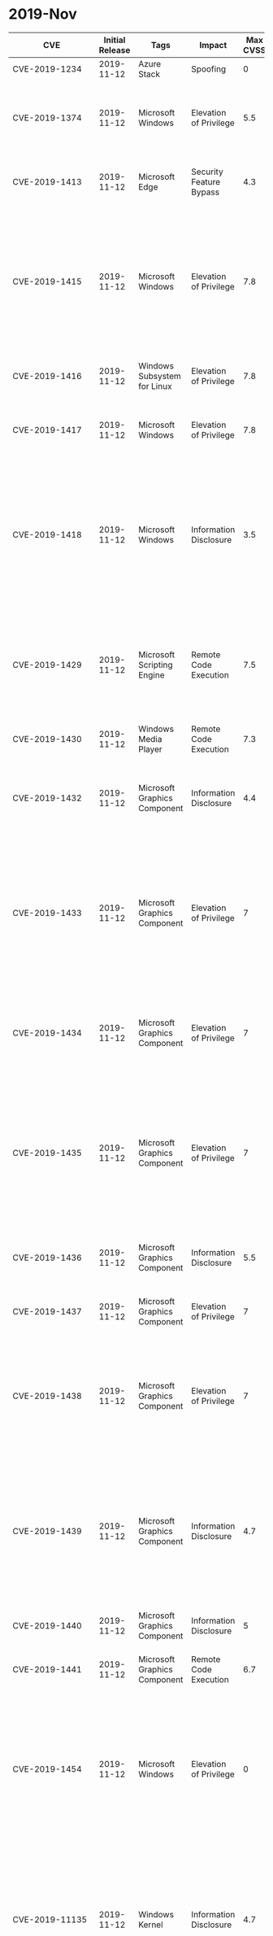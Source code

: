 # 2019-Nov

| CVE            | Initial Release   | Tags                          | Impact                  |   Max CVSS | KBs                                                                                                                                                             | Versions   | Acks                                                                                                                                                                                                                                                                                                                                                                                                                                   |
|----------------|-------------------|-------------------------------|-------------------------|------------|-----------------------------------------------------------------------------------------------------------------------------------------------------------------|------------|----------------------------------------------------------------------------------------------------------------------------------------------------------------------------------------------------------------------------------------------------------------------------------------------------------------------------------------------------------------------------------------------------------------------------------------|
| CVE-2019-1234  | 2019-11-12        | Azure Stack                   | Spoofing                |        0   |                                                                                                                                                                 |            | Ronen Shustin of Check Point Research                                                                                                                                                                                                                                                                                                                                                                                                  |
| CVE-2019-1374  | 2019-11-12        | Microsoft Windows             | Elevation of Privilege  |        5.5 | KB4523205 KB4524570 KB4525236 KB4525237 KB4525241                                                                                                               |            | <a href="https://twitter.com/clavoillotte">Clément Lavoillotte @clavoillotte</a> of <a href="https://almond.consulting/">Almond</a> <a href="https://twitter.com/edwardzpeng">Zhiniang Peng</a> of Qihoo 360 Core security and <a href="https://twitter.com/afang5472">Fangming Gu</a> Gal De Leon of <a href="https://www.paloaltonetworks.com/">Palo Alto Networks</a> Yongil Lee of <a href="https://www.diffense.com">Diffense</a> |
| CVE-2019-1413  | 2019-11-12        | Microsoft Edge                | Security Feature Bypass |        4.3 | KB4523205 KB4524570 KB4525236 KB4525237 KB4525241                                                                                                               |            | <a href="https://hackerone.com/brxxn"> Brxxn</a>                                                                                                                                                                                                                                                                                                                                                                                       |
| CVE-2019-1415  | 2019-11-12        | Microsoft Windows             | Elevation of Privilege  |        7.8 | KB4523205 KB4524570 KB4525232 KB4525233 KB4525234 KB4525235 KB4525236 KB4525237 KB4525239 KB4525241 KB4525243 KB4525246 KB4525250 KB4525253                     |            | Polar Bear                                                                                                                                                                                                                                                                                                                                                                                                                             |
| CVE-2019-1416  | 2019-11-12        | Windows Subsystem for Linux   | Elevation of Privilege  |        7.8 | KB4523205 KB4524570 KB4525237 KB4525241                                                                                                                         |            | <a href="https://www.github.com/xietao1233">Tao Xie</a>                                                                                                                                                                                                                                                                                                                                                                                |
| CVE-2019-1417  | 2019-11-12        | Microsoft Windows             | Elevation of Privilege  |        7.8 | KB4523205 KB4524570 KB4525232 KB4525236 KB4525237 KB4525241                                                                                                     |            | <a href="https://twitter.com/KeyZ3r0">k0shl</a> of <a href="http://www.360.com/">Qihoo 360 Vulcan Team</a> Jarvis_1oop of Pinduoduo Security Research Lab Nadav Markus and Yaron Samuel of <a href="https://www.paloaltonetworks.com/">Palo Alto Networks</a>                                                                                                                                                                          |
| CVE-2019-1418  | 2019-11-12        | Microsoft Windows             | Information Disclosure  |        3.5 | KB4523205 KB4524570 KB4525232 KB4525233 KB4525234 KB4525235 KB4525236 KB4525237 KB4525239 KB4525241 KB4525243 KB4525246 KB4525250 KB4525253                     |            | Edward Torkington and Phillip Langlois of NCC Group <a https://www.nccgroup.trust/</a>                                                                                                                                                                                                                                                                                                                                                 |
| CVE-2019-1429  | 2019-11-12        | Microsoft Scripting Engine    | Remote Code Execution   |        7.5 | KB4523205 KB4524570 KB4525106 KB4525232 KB4525234 KB4525235 KB4525236 KB4525237 KB4525241 KB4525243 KB4525246                                                   |            | <a href="https://www.resecurity.com">Resecurity Inc.</a> <a href="https://twitter.com/resecurity_com">@resecurity_com</a> Anonymous researcher working with <a href="https://vcp.idefense.com">iDefense Labs</a> Clément Lecigne of Google’s Threat Analysis Group Ivan Fratric of <a href="https://www.google.com/">Google Project Zero</a>                                                                                           |
| CVE-2019-1430  | 2019-11-12        | Windows Media Player          | Remote Code Execution   |        7.3 | KB4524570                                                                                                                                                       |            | Marcin 'Icewall' Noga of <a href="https://talosintelligence.com/vulnerability_reports">Cisco Talos</a>                                                                                                                                                                                                                                                                                                                                 |
| CVE-2019-1432  | 2019-11-12        | Microsoft Graphics Component  | Information Disclosure  |        4.4 | KB4525233 KB4525234 KB4525235 KB4525239 KB4525243 KB4525246 KB4525250 KB4525253                                                                                 |            | kdot working with <a href="https://www.zerodayinitiative.com/">Trend Micro's Zero Day Initiative</a>                                                                                                                                                                                                                                                                                                                                   |
| CVE-2019-1433  | 2019-11-12        | Microsoft Graphics Component  | Elevation of Privilege  |        7   | KB4523205 KB4524570 KB4525232 KB4525233 KB4525234 KB4525235 KB4525236 KB4525237 KB4525239 KB4525241 KB4525243 KB4525246 KB4525250 KB4525253                     |            | Guopengfei from Codesafe Team of Legendsec at Qi'anxin Group                                                                                                                                                                                                                                                                                                                                                                           |
| CVE-2019-1434  | 2019-11-12        | Microsoft Graphics Component  | Elevation of Privilege  |        7   | KB4525232 KB4525233 KB4525234 KB4525235 KB4525239 KB4525243 KB4525246 KB4525250 KB4525253                                                                       |            | Guopengfei from Codesafe Team of Legendsec at Qi'anxin Group                                                                                                                                                                                                                                                                                                                                                                           |
| CVE-2019-1435  | 2019-11-12        | Microsoft Graphics Component  | Elevation of Privilege  |        7   | KB4523205 KB4524570 KB4525232 KB4525233 KB4525234 KB4525235 KB4525236 KB4525237 KB4525239 KB4525241 KB4525243 KB4525246 KB4525250 KB4525253                     |            | Guopengfei from Codesafe Team of Legendsec at Qi'anxin Group                                                                                                                                                                                                                                                                                                                                                                           |
| CVE-2019-1436  | 2019-11-12        | Microsoft Graphics Component  | Information Disclosure  |        5.5 | KB4523205 KB4524570 KB4525232 KB4525236 KB4525237 KB4525241                                                                                                     |            | Seonung Jang (<a href="https://twitter.com/Seonunghardt">@Seonunghardt</a>) of <a href="http://www.stealien.com/">Stealien</a>                                                                                                                                                                                                                                                                                                         |
| CVE-2019-1437  | 2019-11-12        | Microsoft Graphics Component  | Elevation of Privilege  |        7   | KB4523205 KB4524570                                                                                                                                             |            | Keqi Hu and Zhangjie from Chengdu Security Response Center of Qihoo 360 Technology Co. Ltd                                                                                                                                                                                                                                                                                                                                             |
| CVE-2019-1438  | 2019-11-12        | Microsoft Graphics Component  | Elevation of Privilege  |        7   | KB4523205 KB4524570 KB4525232 KB4525233 KB4525235 KB4525236 KB4525237 KB4525241 KB4525243 KB4525246 KB4525250 KB4525253                                         |            | bee13oy of Qihoo 360 Vulcan Team                                                                                                                                                                                                                                                                                                                                                                                                       |
| CVE-2019-1439  | 2019-11-12        | Microsoft Graphics Component  | Information Disclosure  |        4.7 | KB4523205 KB4524570 KB4525232 KB4525233 KB4525234 KB4525235 KB4525236 KB4525237 KB4525239 KB4525241 KB4525243 KB4525246 KB4525250 KB4525253                     |            | Keqi Hu and Zhangjie from Chengdu Security Response Center of Qihoo 360 Technology Co. Ltd.                                                                                                                                                                                                                                                                                                                                            |
| CVE-2019-1440  | 2019-11-12        | Microsoft Graphics Component  | Information Disclosure  |        5   | KB4523205 KB4524570 KB4525237 KB4525241                                                                                                                         |            | Gil Dabah                                                                                                                                                                                                                                                                                                                                                                                                                              |
| CVE-2019-1441  | 2019-11-12        | Microsoft Graphics Component  | Remote Code Execution   |        6.7 | KB4525233 KB4525234 KB4525235 KB4525239                                                                                                                         |            | Hossein Lotfi of <a href="https://www.zerodayinitiative.com/">Trend Micro Zero Day Initiative</a> Lee JinYoung<a href="http://codemize.co.kr"> of Codemize Security Research Lab</a>                                                                                                                                                                                                                                                   |
| CVE-2019-1454  | 2019-11-12        | Microsoft Windows             | Elevation of Privilege  |        0   | KB4517389 KB4519338 KB4519976 KB4519985 KB4519990 KB4519998 KB4520002 KB4520003 KB4520004 KB4520005 KB4520007 KB4520008 KB4520009 KB4520010 KB4520011           |            | Georgios Baltas (<a href="https://twitter.com/gebaltas">@gebaltas</a>) of MSRC Vulnerabilities and Mitigations Team                                                                                                                                                                                                                                                                                                                    |
| CVE-2019-11135 | 2019-11-12        | Windows Kernel                | Information Disclosure  |        4.7 | KB4523205 KB4524570 KB4525232 KB4525233 KB4525234 KB4525235 KB4525236 KB4525237 KB4525239 KB4525241 KB4525243 KB4525246 KB4525250 KB4525253                     |            |                                                                                                                                                                                                                                                                                                                                                                                                                                        |
| CVE-2019-1456  | 2019-11-12        | Graphic Fonts                 | Remote Code Execution   |        7.8 | KB4523205 KB4524570 KB4525232 KB4525233 KB4525234 KB4525235 KB4525236 KB4525237 KB4525239 KB4525241 KB4525243 KB4525246 KB4525250 KB4525253                     |            | Hossein Lotfi of <a href="https://www.zerodayinitiative.com/">Trend Micro Zero Day Initiative</a>                                                                                                                                                                                                                                                                                                                                      |
| CVE-2018-12207 | 2019-11-12        | Microsoft Windows             | Denial of Service       |        4.7 | KB4523205 KB4524570 KB4525232 KB4525233 KB4525235 KB4525236 KB4525237 KB4525241 KB4525243 KB4525246 KB4525250 KB4525253                                         |            |                                                                                                                                                                                                                                                                                                                                                                                                                                        |
| CVE-2019-1457  | 2019-11-12        | Microsoft Office              | Security Feature Bypass |        0   |                                                                                                                                                                 |            |                                                                                                                                                                                                                                                                                                                                                                                                                                        |
| ADV190024      | 2019-11-12        | Chipsets                      |                         |        0   |                                                                                                                                                                 |            |                                                                                                                                                                                                                                                                                                                                                                                                                                        |
| CVE-2019-0712  | 2019-11-12        | Windows Hyper-V               | Denial of Service       |        5.8 | KB4523205 KB4524570 KB4525232 KB4525233 KB4525234 KB4525235 KB4525236 KB4525237 KB4525239 KB4525241 KB4525243 KB4525246 KB4525250 KB4525253                     |            | Nick Freeman of <a href="https://capsule8.com">Capsule8</a>                                                                                                                                                                                                                                                                                                                                                                            |
| CVE-2019-0719  | 2019-11-12        | Windows Hyper-V               | Remote Code Execution   |        8   | KB4516033 KB4516065 KB4523205 KB4524570 KB4525232 KB4525233 KB4525234 KB4525235 KB4525236 KB4525237 KB4525239 KB4525241 KB4525243 KB4525246 KB4525250 KB4525253 |            | Jordan Rabet, Microsoft Offensive Security Research Team                                                                                                                                                                                                                                                                                                                                                                               |
| CVE-2019-0721  | 2019-11-12        | Windows Hyper-V               | Remote Code Execution   |        8   | KB4523205 KB4524570 KB4525237 KB4525241                                                                                                                         |            | Jordan Rabet, Microsoft Offensive Security Research Team                                                                                                                                                                                                                                                                                                                                                                               |
| CVE-2019-1309  | 2019-11-12        | Windows Hyper-V               | Denial of Service       |        5.8 | KB4523205 KB4524570 KB4525237 KB4525241                                                                                                                         |            | HongZhenhao of IceSword Lab, Qihoo 360                                                                                                                                                                                                                                                                                                                                                                                                 |
| CVE-2019-1310  | 2019-11-12        | Windows Hyper-V               | Denial of Service       |        5.8 | KB4523205 KB4524570 KB4525237                                                                                                                                   |            |                                                                                                                                                                                                                                                                                                                                                                                                                                        |
| CVE-2019-1324  | 2019-11-12        | Microsoft Windows             | Information Disclosure  |        5.3 | KB4523205 KB4524570 KB4525237 KB4525241                                                                                                                         |            | <a href="http://www.securitygalore.com/">Amit Klein</a>, <a href="http://www.pinkas.net">Benny Pinkas</a> and Jonathan Berger of <a href="https://cyber.biu.ac.il/">Bar Ilan University</a>                                                                                                                                                                                                                                            |
| CVE-2019-1370  | 2019-11-12        | Open Source Software          | Information Disclosure  |        7   |                                                                                                                                                                 |            | David Oswald (The University of Birmingham, UK) Frank Piessens (imec-DistriNet, KU Leuven) Jethro Beekman (Fortanix) Jo van Bulck (imec-DistriNet, KU Leuven)                                                                                                                                                                                                                                                                          |
| CVE-2019-1373  | 2019-11-12        | Microsoft Exchange Server     | Remote Code Execution   |        0   | KB4523171                                                                                                                                                       |            | Pham Van Khanh from Viettel Cyber Security                                                                                                                                                                                                                                                                                                                                                                                             |
| CVE-2019-1379  | 2019-11-12        | Microsoft Windows             | Elevation of Privilege  |        7.8 | KB4523205                                                                                                                                                       |            | Jarvis_1oop of Pinduoduo Security Research Lab                                                                                                                                                                                                                                                                                                                                                                                         |
| CVE-2019-1380  | 2019-11-12        | Microsoft Windows             | Elevation of Privilege  |        7.8 | KB4523205 KB4524570 KB4525232 KB4525236 KB4525237 KB4525241 KB4525243 KB4525246 KB4525250 KB4525253                                                             |            | Anonymous working with <a href="https://www.zerodayinitiative.com/">Trend Micro's Zero Day Initiative</a> Keqi Hu from Chengdu Security Response Center of Qihoo 360 Technology Co. Ltd. Wayne Low of Fortinet’s <a href=https://fortiguard.com/>FortiGuard Labs</a>                                                                                                                                                                   |
| CVE-2019-1381  | 2019-11-12        | Microsoft Windows             | Information Disclosure  |        6.6 | KB4523205 KB4524570 KB4525232 KB4525236 KB4525237 KB4525241 KB4525243 KB4525246 KB4525250 KB4525253                                                             |            | Edward Torkington of <a href="https://www.nccgroup.trust">NCC Group</a> Phillip Langlois of <a href="https://www.nccgroup.trust">NCC Group</a>                                                                                                                                                                                                                                                                                         |
| CVE-2019-1382  | 2019-11-12        | Microsoft Windows             | Elevation of Privilege  |        7.8 | KB4523205 KB4524570 KB4525232 KB4525233 KB4525235 KB4525236 KB4525237 KB4525241 KB4525243 KB4525246 KB4525250 KB4525253                                         |            | Edward Torkington of <a href="https://www.nccgroup.trust">NCC Group</a> Phillip Langlois of <a href="https://www.nccgroup.trust">NCC Group</a>                                                                                                                                                                                                                                                                                         |
| CVE-2019-1383  | 2019-11-12        | Microsoft Windows             | Elevation of Privilege  |        7.8 | KB4523205 KB4525232 KB4525236 KB4525237 KB4525241                                                                                                               |            | k0shl of Qihoo 360 Vulcan team                                                                                                                                                                                                                                                                                                                                                                                                         |
| CVE-2019-1384  | 2019-11-12        | Microsoft Windows             | Security Feature Bypass |        8.5 | KB4523205 KB4524570 KB4525232 KB4525233 KB4525234 KB4525235 KB4525236 KB4525237 KB4525239 KB4525241 KB4525243 KB4525246 KB4525250 KB4525253                     |            | Danyal Drew of  <a href="https://www.themissinglink.com.au">The Missing Link</a>                                                                                                                                                                                                                                                                                                                                                       |
| CVE-2019-1385  | 2019-11-12        | Microsoft Windows             | Elevation of Privilege  |        7.8 | KB4523205 KB4524570 KB4525237 KB4525241                                                                                                                         |            | <a href="https://www.facebook.com/com.android.vending">Abdelhamid Naceri</a> <a href=https://twitter.com/decoder_it>Andrea Pierini</a> & <a href=https://twitter.com/padovah4ck>Christian Danieli</a>
 Polar Bear kkokkokye@THEORI working with <a href="https://www.zerodayinitiative.com/">Trend Micro's Zero Day Initiative</a>                                                                                                     |
| CVE-2019-1388  | 2019-11-12        | Microsoft Windows             | Elevation of Privilege  |        7.8 | KB4523205 KB4524570 KB4525232 KB4525233 KB4525234 KB4525235 KB4525236 KB4525237 KB4525239 KB4525241 KB4525243 KB4525246 KB4525250 KB4525253                     |            | Eduardo Braun Prado working with <a href="https://www.zerodayinitiative.com/">Trend Micro's Zero Day Initiative</a>                                                                                                                                                                                                                                                                                                                    |
| CVE-2019-1389  | 2019-11-12        | Windows Hyper-V               | Remote Code Execution   |        7.6 | KB4525232 KB4525233 KB4525234 KB4525235 KB4525236 KB4525237 KB4525239 KB4525241 KB4525243 KB4525246 KB4525250 KB4525253                                         |            | Joe Bialek, MSRC Vulnerabilities and Mitigations Team                                                                                                                                                                                                                                                                                                                                                                                  |
| CVE-2019-1390  | 2019-11-12        | Microsoft Scripting Engine    | Remote Code Execution   |        7.5 | KB4523205 KB4524570 KB4525106 KB4525232 KB4525234 KB4525235 KB4525236 KB4525237 KB4525241 KB4525243 KB4525246                                                   |            | Anonymous working with <a href="https://vcp.idefense.com">iDefense Labs</a> Yuki Chen of <a href="http://www.360.com/">Qihoo 360 Vulcan Team</a>                                                                                                                                                                                                                                                                                       |
| CVE-2019-1391  | 2019-11-12        | Microsoft Windows             | Denial of Service       |        5.5 | KB4523205 KB4524570 KB4525232 KB4525233 KB4525234 KB4525235 KB4525236 KB4525237 KB4525239 KB4525241 KB4525243 KB4525246 KB4525250 KB4525253                     |            | <a href="https://twitter.com/waleedassar">Walied Assar</a>                                                                                                                                                                                                                                                                                                                                                                             |
| CVE-2019-1392  | 2019-11-12        | Windows Kernel                | Elevation of Privilege  |        7   | KB4525232 KB4525243 KB4525246 KB4525250 KB4525253                                                                                                               |            |                                                                                                                                                                                                                                                                                                                                                                                                                                        |
| CVE-2019-1393  | 2019-11-12        | Microsoft Graphics Component  | Elevation of Privilege  |        7.8 | KB4523205 KB4524570 KB4525232 KB4525233 KB4525234 KB4525235 KB4525236 KB4525237 KB4525239 KB4525241 KB4525243 KB4525246 KB4525250 KB4525253                     |            | Marcin Wiazowski working with <a href="https://www.zerodayinitiative.com/">Trend Micro's Zero Day Initiative</a>                                                                                                                                                                                                                                                                                                                       |
| CVE-2019-1394  | 2019-11-12        | Microsoft Graphics Component  | Elevation of Privilege  |        7.8 | KB4523205 KB4524570 KB4525232 KB4525233 KB4525234 KB4525235 KB4525236 KB4525237 KB4525239 KB4525241 KB4525243 KB4525246 KB4525250 KB4525253                     |            | Marcin Wiazowski working with <a href="https://www.zerodayinitiative.com/">Trend Micro's Zero Day Initiative</a>                                                                                                                                                                                                                                                                                                                       |
| CVE-2019-1395  | 2019-11-12        | Microsoft Graphics Component  | Elevation of Privilege  |        7.8 | KB4523205 KB4524570 KB4525232 KB4525233 KB4525234 KB4525235 KB4525236 KB4525237 KB4525239 KB4525241 KB4525243 KB4525246 KB4525250 KB4525253                     |            | Marcin Wiazowski working with <a href="https://www.zerodayinitiative.com/">Trend Micro's Zero Day Initiative</a>                                                                                                                                                                                                                                                                                                                       |
| CVE-2019-1396  | 2019-11-12        | Microsoft Graphics Component  | Elevation of Privilege  |        7.8 | KB4523205 KB4524570 KB4525232 KB4525233 KB4525234 KB4525235 KB4525236 KB4525237 KB4525239 KB4525241 KB4525243 KB4525246 KB4525250 KB4525253                     |            | Marcin Wiazowski working with <a href="https://www.zerodayinitiative.com/">Trend Micro's Zero Day Initiative</a>                                                                                                                                                                                                                                                                                                                       |
| CVE-2019-1397  | 2019-11-12        | Windows Hyper-V               | Remote Code Execution   |        7.6 | KB4523205 KB4524570 KB4525232 KB4525233 KB4525234 KB4525235 KB4525236 KB4525237 KB4525239 KB4525241 KB4525243 KB4525246 KB4525250 KB4525253                     |            |                                                                                                                                                                                                                                                                                                                                                                                                                                        |
| CVE-2019-1398  | 2019-11-12        | Windows Hyper-V               | Remote Code Execution   |        7.6 | KB4523205 KB4524570 KB4525237 KB4525241                                                                                                                         |            | Daniel King (<a href="https://twitter.com/long123king">@long123king</a>), MSRC Microsoft                                                                                                                                                                                                                                                                                                                                               |
| CVE-2019-1399  | 2019-11-12        | Windows Hyper-V               | Denial of Service       |        5.4 | KB4523205 KB4524570 KB4525233 KB4525234 KB4525235 KB4525236 KB4525237 KB4525239 KB4525241 KB4525243 KB4525246 KB4525250 KB4525253                               |            | Microsoft Virtualization Security Team                                                                                                                                                                                                                                                                                                                                                                                                 |
| CVE-2019-1402  | 2019-11-12        | Microsoft Office              | Information Disclosure  |        0   | KB4484113 KB4484119 KB4484127                                                                                                                                   |            | kdot                                                                                                                                                                                                                                                                                                                                                                                                                                   |
| CVE-2019-1405  | 2019-11-12        | Microsoft Windows             | Elevation of Privilege  |        7.8 | KB4523205 KB4524570 KB4525232 KB4525233 KB4525234 KB4525235 KB4525236 KB4525237 KB4525239 KB4525241 KB4525243 KB4525246 KB4525250 KB4525253                     |            | Edward Torkington and Phillip Langlois of <a href="https://www.nccgroup.trust">NCC Group</a>                                                                                                                                                                                                                                                                                                                                           |
| CVE-2019-1406  | 2019-11-12        | Microsoft JET Database Engine | Remote Code Execution   |        6.7 | KB4523205 KB4524570 KB4525232 KB4525233 KB4525234 KB4525235 KB4525236 KB4525237 KB4525239 KB4525241 KB4525243 KB4525246 KB4525250 KB4525253                     |            | <a href="https://twitter.com/_L4ys">Shih-Fong Peng (@_L4ys)</a> of <a href="https://www.teamt5.org/ ">TeamT5 </a> ADLab of Venustech Bar Lahav and Gal De Leon of <a href="https://www.paloaltonetworks.com/">Palo Alto Networks</a> CodeBreaker & Meysam Firouzi<a href="https://starlabs.sg/"> of STAR Labs (Security Technologies and Advanced Research Labs Pte. Ltd.)</a>  kdot                                                   |
| CVE-2019-1407  | 2019-11-12        | Microsoft Graphics Component  | Elevation of Privilege  |        7.8 | KB4525232 KB4525233 KB4525234 KB4525235 KB4525236 KB4525237 KB4525239 KB4525241 KB4525243 KB4525246 KB4525250 KB4525253                                         |            | Guopengfei from Codesafe Team of Legendsec at Qi'anxin Group                                                                                                                                                                                                                                                                                                                                                                           |
| CVE-2019-1408  | 2019-11-12        | Microsoft Graphics Component  | Elevation of Privilege  |        7.8 | KB4523205 KB4524570 KB4525232 KB4525233 KB4525234 KB4525235 KB4525236 KB4525237 KB4525239 KB4525241 KB4525243 KB4525246 KB4525250 KB4525253                     |            | Marcin Wiazowski working with <a href="https://www.zerodayinitiative.com/">Trend Micro's Zero Day Initiative</a>                                                                                                                                                                                                                                                                                                                       |
| CVE-2019-1409  | 2019-11-12        | Microsoft RPC                 | Information Disclosure  |        5.5 | KB4523205 KB4524570 KB4525232 KB4525233 KB4525234 KB4525235 KB4525236 KB4525237 KB4525239 KB4525241 KB4525243 KB4525246 KB4525250 KB4525253                     |            | <a href="https://twitter.com/Bl1nnnk">JunGu</a> and <a href="https://twitter.com/YHZX_2013">ZiMi</a> of Alibaba Orion Security Lab                                                                                                                                                                                                                                                                                                     |
| CVE-2019-1411  | 2019-11-12        | Microsoft Graphics Component  | Information Disclosure  |        4.4 | KB4523205 KB4524570 KB4525232 KB4525233 KB4525234 KB4525235 KB4525236 KB4525237 KB4525239 KB4525241 KB4525243 KB4525246 KB4525250 KB4525253                     |            | kdot kdot working with <a href="https://www.zerodayinitiative.com/">Trend Micro's Zero Day Initiative</a>                                                                                                                                                                                                                                                                                                                              |
| CVE-2019-1412  | 2019-11-12        | Microsoft Graphics Component  | Information Disclosure  |        5   | KB4525233 KB4525234 KB4525235 KB4525239 KB4525243 KB4525246 KB4525250 KB4525253                                                                                 |            | Hossein Lotfi working with <a href="https://www.zerodayinitiative.com/">Trend Micro's Zero Day Initiative</a>                                                                                                                                                                                                                                                                                                                          |
| CVE-2019-1419  | 2019-11-12        | Microsoft Graphics Component  | Remote Code Execution   |        7.8 | KB4523205 KB4524570 KB4525232 KB4525233 KB4525234 KB4525235 KB4525236 KB4525237 KB4525239 KB4525241 KB4525243 KB4525246 KB4525250 KB4525253                     |            | Behzad Najjarpour Jabbari, Secunia Research at Flexera Hossein Lotfi working with <a href="https://www.zerodayinitiative.com/">Trend Micro's Zero Day Initiative</a>                                                                                                                                                                                                                                                                   |
| CVE-2019-1420  | 2019-11-12        | Microsoft Windows             | Elevation of Privilege  |        7.8 | KB4523205 KB4524570 KB4525232 KB4525236 KB4525237 KB4525241                                                                                                     |            | Jonas Lykkegård                                                                                                                                                                                                                                                                                                                                                                                                                        |
| CVE-2019-1422  | 2019-11-12        | Microsoft Windows             | Elevation of Privilege  |        7.8 | KB4523205 KB4524570 KB4525232 KB4525233 KB4525235 KB4525236 KB4525237 KB4525241 KB4525243 KB4525246 KB4525250 KB4525253                                         |            | kkokkokye@THEORI working with <a href="https://www.zerodayinitiative.com/">Trend Micro's Zero Day Initiative</a>                                                                                                                                                                                                                                                                                                                       |
| CVE-2019-1423  | 2019-11-12        | Microsoft Windows             | Elevation of Privilege  |        7.8 | KB4524570                                                                                                                                                       |            | <a href="https://www.mcerlane.co.uk">Conor McErlane</a> Polar Bear kkokkokye@THEORI working with <a href="https://www.zerodayinitiative.com/">Trend Micro's Zero Day Initiative</a>                                                                                                                                                                                                                                                    |
| CVE-2019-1424  | 2019-11-12        | Microsoft Windows             | Security Feature Bypass |        8.1 | KB4523205 KB4524570 KB4525232 KB4525233 KB4525234 KB4525235 KB4525236 KB4525237 KB4525239 KB4525241 KB4525243 KB4525246 KB4525250 KB4525253                     |            | <a href="tom.tervoort@secura.com">Tom Tervoort</a> of <a href="https://www.secura.com/">www.secura.com</a>                                                                                                                                                                                                                                                                                                                             |
| CVE-2019-1425  | 2019-11-12        | Visual Studio                 | Elevation of Privilege  |        0   |                                                                                                                                                                 |            |                                                                                                                                                                                                                                                                                                                                                                                                                                        |
| CVE-2019-1426  | 2019-11-12        | Microsoft Scripting Engine    | Remote Code Execution   |        4.2 | KB4523205 KB4524570 KB4525232 KB4525236 KB4525237 KB4525241                                                                                                     |            | <a href="https://twitter.com/S0rryMybad">Qixun Zhao</a> of <a href="http://www.360.com/">Qihoo 360 Vulcan Team</a>​                                                                                                                                                                                                                                                                                                                    |
| CVE-2019-1427  | 2019-11-12        | Microsoft Scripting Engine    | Remote Code Execution   |        4.2 | KB4523205 KB4524570                                                                                                                                             |            | MoonLiang of <a href="https://xlab.tencent.com/">Tencent Security Xuanwu Lab</a>                                                                                                                                                                                                                                                                                                                                                       |
| CVE-2019-1428  | 2019-11-12        | Microsoft Scripting Engine    | Remote Code Execution   |        4.2 | KB4523205 KB4524570 KB4525236 KB4525237 KB4525241                                                                                                               |            | zhunki from Codesafe Team of Legendsec at Qi'anxin Group                                                                                                                                                                                                                                                                                                                                                                               |
| CVE-2019-1442  | 2019-11-12        | Microsoft Office SharePoint   | Security Feature Bypass |        0   | KB4484142 KB4484149                                                                                                                                             |            | <a> Michael Maturi </a> <a href="https://www.fireeye.com/"> FireEye </a>                                                                                                                                                                                                                                                                                                                                                               |
| CVE-2019-1443  | 2019-11-12        | Microsoft Office SharePoint   | Information Disclosure  |        0   | KB4484142 KB4484143 KB4484157 KB4484165                                                                                                                         |            | Saif ElSherei of MSRC Vulnerabilities and Mitigations Team                                                                                                                                                                                                                                                                                                                                                                             |
| CVE-2019-1445  | 2019-11-12        | Microsoft Office              | Spoofing                |        0   | KB4484141                                                                                                                                                       |            | SURESH C                                                                                                                                                                                                                                                                                                                                                                                                                               |
| CVE-2019-1446  | 2019-11-12        | Microsoft Office              | Information Disclosure  |        0   | KB4484141 KB4484144 KB4484148 KB4484151 KB4484152 KB4484158 KB4484159 KB4484160 KB4484164                                                                       |            | Scott Brothers of Microsoft                                                                                                                                                                                                                                                                                                                                                                                                            |
| CVE-2019-1447  | 2019-11-12        | Microsoft Office              | Spoofing                |        0   | KB4484141                                                                                                                                                       |            | SURESH C                                                                                                                                                                                                                                                                                                                                                                                                                               |
| CVE-2019-1448  | 2019-11-12        | Microsoft Office              | Remote Code Execution   |        0   | KB4484144 KB4484158 KB4484164                                                                                                                                   |            | Marcin 'Icewall' Noga of <a href="https://talosintelligence.com/vulnerability_reports">Cisco Talos</a>                                                                                                                                                                                                                                                                                                                                 |
| CVE-2019-1449  | 2019-11-12        | Microsoft Office              | Security Feature Bypass |        0   |                                                                                                                                                                 |            | Ben Faull of Microsoft Corporation                                                                                                                                                                                                                                                                                                                                                                                                     |
| CVE-2019-1460  | 2019-11-12        | Android App                   | Spoofing                |        0   |                                                                                                                                                                 |            | Rafael Pablos                                                                                                                                                                                                                                                                                                                                                                                                                          |
